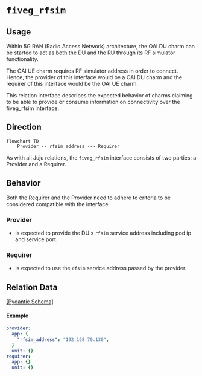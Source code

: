 # `fiveg_rfsim`

## Usage

Within 5G RAN (Radio Access Network) architecture, the OAI DU charm can be started to act as both the DU and the RU through its RF simulator functionality. 

The OAI UE charm requires RF simulator address in order to connect. Hence, the provider of this interface would be a OAI DU charm and the requirer of this interface would be the OAI UE charm.

This relation interface describes the expected behavior of charms claiming to be able to provide or consume information on connectivity over the fiveg_rfsim interface.

## Direction

```mermaid
flowchart TD
    Provider -- rfsim_address --> Requirer
```

As with all Juju relations, the `fiveg_rfsim` interface consists of two parties: a Provider and a Requirer.

## Behavior

Both the Requirer and the Provider need to adhere to criteria to be considered compatible with the interface.

### Provider

- Is expected to provide the DU's `rfsim` service address including pod ip and service port.

### Requirer

- Is expected to use the `rfsim` service address passed by the provider.

## Relation Data

[\[Pydantic Schema\]](./schema.py)

#### Example

```yaml
provider:
  app: {
    "rfsim_address": "192.168.70.130",
  }
  unit: {}
requirer:
  app: {}
  unit: {}
```
